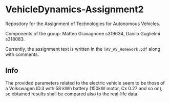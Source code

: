 # VehicleDynamics-Assignment2

Repository for the Assignment of Technologies for Autonomous Vehicles.

Components of the group:
Matteo Gravagnone s319634, Danilo Guglielmi s318083.

Currently, the assignment text is written in the `TAV_AS_Homework.pdf` along with comments.

## Info

The provided parameters related to the electric vehicle seem to be those of a Volkswagen ID.3 with 58 kWh battery (150kW motor, Cx 0.27 and so on), so obtained results shall be compared also to the real-life data.

